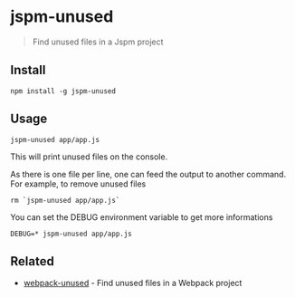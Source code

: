 # jspm-unused

> Find unused files in a Jspm project

## Install

```shell
npm install -g jspm-unused
```

## Usage

```shell
jspm-unused app/app.js
```

This will print unused files on the console.

As there is one file per line, one can feed the output to another command.
For example, to remove unused files
```shell
rm `jspm-unused app/app.js`
```

You can set the DEBUG environment variable to get more informations
```shell
DEBUG=* jspm-unused app/app.js
```

## Related

- [webpack-unused](https://github.com/latentflip/webpack-unused) - Find unused files in a Webpack project
